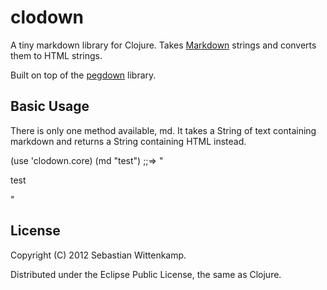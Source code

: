 # clodown

A tiny markdown library for Clojure. Takes 
[Markdown](http://daringfireball.net/projects/markdown/syntax) 
strings and converts them to HTML strings.

Built on top of the [pegdown](https://github.com/sirthias/pegdown) library.

## Basic Usage

There is only one method available, md. It takes 
a String of text containing markdown and returns
a String containing HTML instead.

(use 'clodown.core)
(md "test")
;;=> "<p>test</p>"

## License

Copyright (C) 2012 Sebastian Wittenkamp.

Distributed under the Eclipse Public License, the same as Clojure.
